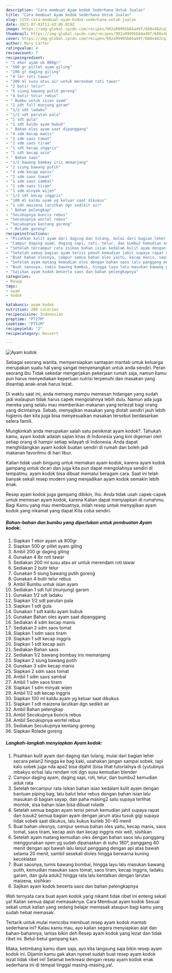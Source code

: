 ```yaml
---
description: "Cara membuat Ayam kodok Sederhana Untuk Jualan"
title: "Cara membuat Ayam kodok Sederhana Untuk Jualan"
slug: 1219-cara-membuat-ayam-kodok-sederhana-untuk-jualan
date: 2021-07-03T11:43:09.019Z
image: https://img-global.cpcdn.com/recipes/992a99995b84a49f/680x482cq70/ayam-kodok-foto-resep-utama.jpg
thumbnail: https://img-global.cpcdn.com/recipes/992a99995b84a49f/680x482cq70/ayam-kodok-foto-resep-utama.jpg
cover: https://img-global.cpcdn.com/recipes/992a99995b84a49f/680x482cq70/ayam-kodok-foto-resep-utama.jpg
author: Mary Carter
ratingvalue: 4
reviewcount: 7
recipeingredient:
- "1 ekor ayam uk 800gr"
- "500 gr pillet ayam giling"
- "200 gr daging giling"
- "4 lbr roti tawar"
- "200 ml susu atau air untuk merendam roti tawar"
- "2 butir telur"
- "5 siung bawang putih goreng"
- "4 butir telur rebus"
- " Bumbu untuk isian ayam"
- "1 sdt full munjung garam"
- "1/2 sdt ladaku"
- "1/2 sdt parutan pala"
- "1 sdt gula"
- "1 sdt kaldu ayam bubuk"
- " Bahan oles ayam saat dipanggang"
- "4 sdm kecap manis"
- "2 sdm saos tomat"
- "1 sdm saos tiram"
- "1 sdt kecap inggris"
- "1 sdt kecap asin"
- " Bahan saos"
- "1/2 bawang bombay iris memanjang"
- "2 siung bawang putih"
- "3 sdm kecap manis"
- "2 sdm saos tomat"
- "1 sdm saos sambal"
- "1 sdm saos tiram"
- "1 sdm minyak wijen"
- "1/2 sdt kecap inggris"
- "100 ml kaldu ayam yg keluar saat dikukus"
- "1 sdt maizena larutkan dgn sedikit air"
- " Bahan pelengkap"
- "Secukupnya buncis rebus"
- "Secukupnya wortel rebus"
- "Secukupnya kentang goreng"
- " Rolade goreng"
recipeinstructions:
- "Pisahkan kulit ayam dari daging dan tulang, mulai dari bagian leher secara pelan2 hingga ke bag kaki, usahakan jangan sampai sobek, tapi kalo sobek juga nda apa2 bisa dijahit (bisa lihat tutorialnya di (yutubnya mbakyu echa) lalu rendam roti dgn susu kemudian blender"
- "Campur daging ayam, daging sapi, roti, telur, dan bumbu2 kemudian aduk rata"
- "Setelah tercampur rata isikan bahan isian kedalam kulit ayam dengan bantuan piping bag, lalu balut telur rebus dengan bahan isian lalu masukan di bagian sayap, dan paha masing2 satu supaya terlihat montok, sisa bahan isian bisa dibuat rolade"
- "Setelah semua bagian ayam terisi penuh kemudian jahit supaya rapat dan tusuk2 semua bagian ayam dengan jarum atau tusuk gigi supaya tidak sobek saat dikukus, lalu kukus kurleb 30-40 menit"
- "Buat bahan olesnya, campur semua bahan oles yaitu, kecap manis, saos tomat, saos tiram, kecap asin dan kecap inggris mix well, sisihkan"
- "Setelah ayam matang kemudian oles dengan bahan saos lalu panggang menggunakan open yg sudah dipanaskan di suhu 180°, panggang 40 menit dengan api bawah lalu lanjut penggang dengan api atas bawah selama 20 menit, sambil sesekali dioles hingga berwarna kuning kecoklatan"
- "Buat saosnya, tumis bawang bombai, hingga layu lalu masukan bawang putih, kemudian masukan saos tomat, saos tiram, kecap inggris, ladaku garam, dan gula aduk2 hingga rata lalu kentalkan dengan larutan maizena, sisihkan"
- "Sajikan ayam kodok beserta saos dan bahan pelengkapnya"
categories:
- Resep
tags:
- ayam
- kodok

katakunci: ayam kodok 
nutrition: 209 calories
recipecuisine: Indonesian
preptime: "PT27M"
cooktime: "PT51M"
recipeyield: "2"
recipecategory: Dessert

---
```



![Ayam kodok](https://img-global.cpcdn.com/recipes/992a99995b84a49f/680x482cq70/ayam-kodok-foto-resep-utama.jpg)

Sebagai seorang wanita, mempersiapkan santapan mantab untuk keluarga merupakan suatu hal yang sangat menyenangkan untuk anda sendiri. Peran seorang ibu Tidak sekedar mengerjakan pekerjaan rumah saja, namun kamu pun harus menyediakan keperluan nutrisi terpenuhi dan masakan yang disantap anak-anak harus lezat.

Di waktu  saat ini, anda memang mampu memesan hidangan yang sudah jadi walaupun tidak harus capek mengolahnya lebih dulu. Namun ada juga mereka yang selalu mau memberikan makanan yang terlezat bagi orang yang dicintainya. Sebab, menyajikan masakan yang diolah sendiri jauh lebih higienis dan kita juga bisa menyesuaikan masakan tersebut berdasarkan selera famili. 



Mungkinkah anda merupakan salah satu penikmat ayam kodok?. Tahukah kamu, ayam kodok adalah sajian khas di Indonesia yang kini digemari oleh setiap orang di hampir setiap wilayah di Indonesia. Anda dapat menghidangkan ayam kodok buatan sendiri di rumah dan boleh jadi makanan favoritmu di hari libur.

Kalian tidak usah bingung untuk memakan ayam kodok, karena ayam kodok gampang untuk dicari dan juga kita pun dapat mengolahnya sendiri di tempatmu. ayam kodok bisa dibuat memalui beragam cara. Saat ini telah banyak sekali resep modern yang menjadikan ayam kodok semakin lebih enak.

Resep ayam kodok juga gampang dibikin, lho. Anda tidak usah capek-capek untuk memesan ayam kodok, karena Kalian dapat menyiapkan di rumahmu. Bagi Kamu yang mau membuatnya, inilah resep untuk menyajikan ayam kodok yang nikamat yang dapat Kita coba sendiri.

<!--inarticleads1-->

##### Bahan-bahan dan bumbu yang diperlukan untuk pembuatan Ayam kodok:

1. Siapkan 1 ekor ayam uk 800gr
1. Siapkan 500 gr pillet ayam giling
1. Ambil 200 gr daging giling
1. Gunakan 4 lbr roti tawar
1. Sediakan 200 ml susu atau air untuk merendam roti tawar
1. Sediakan 2 butir telur
1. Gunakan 5 siung bawang putih goreng
1. Gunakan 4 butir telur rebus
1. Ambil  Bumbu untuk isian ayam
1. Sediakan 1 sdt full (munjung) garam
1. Gunakan 1/2 sdt ladaku
1. Siapkan 1/2 sdt parutan pala
1. Siapkan 1 sdt gula
1. Gunakan 1 sdt kaldu ayam bubuk
1. Gunakan  Bahan oles ayam saat dipanggang
1. Sediakan 4 sdm kecap manis
1. Sediakan 2 sdm saos tomat
1. Siapkan 1 sdm saos tiram
1. Siapkan 1 sdt kecap inggris
1. Siapkan 1 sdt kecap asin
1. Sediakan  Bahan saos
1. Sediakan 1/2 bawang bombay iris memanjang
1. Siapkan 2 siung bawang putih
1. Gunakan 3 sdm kecap manis
1. Siapkan 2 sdm saos tomat
1. Ambil 1 sdm saos sambal
1. Ambil 1 sdm saos tiram
1. Siapkan 1 sdm minyak wijen
1. Ambil 1/2 sdt kecap inggris
1. Siapkan 100 ml kaldu ayam yg keluar saat dikukus
1. Siapkan 1 sdt maizena larutkan dgn sedikit air
1. Ambil  Bahan pelengkap
1. Ambil Secukupnya buncis rebus
1. Ambil Secukupnya wortel rebus
1. Sediakan Secukupnya kentang goreng
1. Siapkan  Rolade goreng




<!--inarticleads2-->

##### Langkah-langkah menyiapkan Ayam kodok:

1. Pisahkan kulit ayam dari daging dan tulang, mulai dari bagian leher secara pelan2 hingga ke bag kaki, usahakan jangan sampai sobek, tapi kalo sobek juga nda apa2 bisa dijahit (bisa lihat tutorialnya di (yutubnya mbakyu echa) lalu rendam roti dgn susu kemudian blender
1. Campur daging ayam, daging sapi, roti, telur, dan bumbu2 kemudian aduk rata
1. Setelah tercampur rata isikan bahan isian kedalam kulit ayam dengan bantuan piping bag, lalu balut telur rebus dengan bahan isian lalu masukan di bagian sayap, dan paha masing2 satu supaya terlihat montok, sisa bahan isian bisa dibuat rolade
1. Setelah semua bagian ayam terisi penuh kemudian jahit supaya rapat dan tusuk2 semua bagian ayam dengan jarum atau tusuk gigi supaya tidak sobek saat dikukus, lalu kukus kurleb 30-40 menit
1. Buat bahan olesnya, campur semua bahan oles yaitu, kecap manis, saos tomat, saos tiram, kecap asin dan kecap inggris mix well, sisihkan
1. Setelah ayam matang kemudian oles dengan bahan saos lalu panggang menggunakan open yg sudah dipanaskan di suhu 180°, panggang 40 menit dengan api bawah lalu lanjut penggang dengan api atas bawah selama 20 menit, sambil sesekali dioles hingga berwarna kuning kecoklatan
1. Buat saosnya, tumis bawang bombai, hingga layu lalu masukan bawang putih, kemudian masukan saos tomat, saos tiram, kecap inggris, ladaku garam, dan gula aduk2 hingga rata lalu kentalkan dengan larutan maizena, sisihkan
1. Sajikan ayam kodok beserta saos dan bahan pelengkapnya




Wah ternyata cara buat ayam kodok yang nikamt tidak ribet ini enteng sekali ya! Kalian semua dapat memasaknya. Cara Membuat ayam kodok Sesuai sekali untuk kalian yang sedang belajar memasak ataupun bagi kamu yang sudah hebat memasak.

Tertarik untuk mulai mencoba membuat resep ayam kodok mantab sederhana ini? Kalau kamu mau, ayo kalian segera menyiapkan alat dan bahan-bahannya, lantas bikin deh Resep ayam kodok yang lezat dan tidak ribet ini. Betul-betul gampang kan. 

Maka, ketimbang kamu diam saja, ayo kita langsung saja bikin resep ayam kodok ini. Dijamin kamu gak akan nyesel sudah buat resep ayam kodok lezat tidak ribet ini! Selamat berkreasi dengan resep ayam kodok enak sederhana ini di tempat tinggal masing-masing,ya!.

